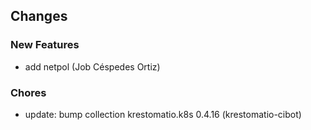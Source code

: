 ## Changes

### New Features

* add netpol (Job Céspedes Ortiz)

### Chores

* update: bump collection krestomatio.k8s 0.4.16 (krestomatio-cibot)

